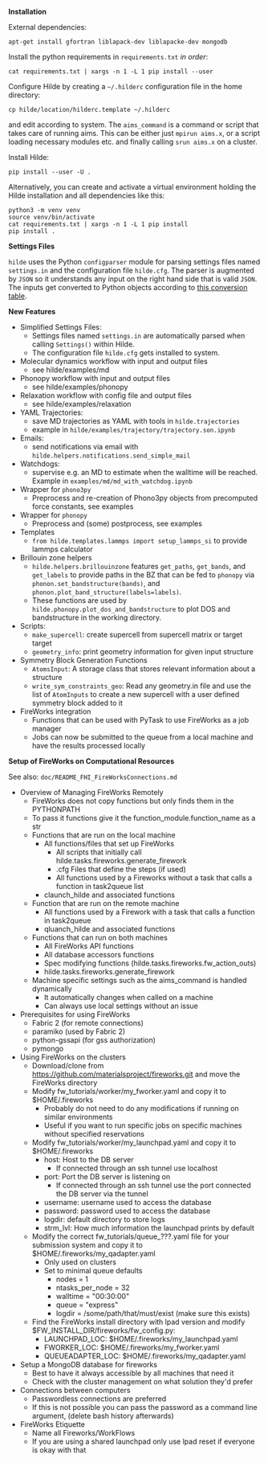 **Installation**

External dependencies:

```
apt-get install gfortran liblapack-dev liblapacke-dev mongodb
```

Install the python requirements in `requirements.txt` _in order_:

```
cat requirements.txt | xargs -n 1 -L 1 pip install --user
```

Configure Hilde by creating a `~/.hilderc` configuration file in the home directory:

```
cp hilde/location/hilderc.template ~/.hilderc
```

and edit according to system. The `aims_command` is a command or script that takes care
of running aims. This can be either just `mpirun aims.x`, or a script loading necessary
modules etc. and finally calling `srun aims.x` on a cluster.

Install Hilde:

```
pip install --user -U .
```

Alternatively, you can create and activate a virtual environment holding the
Hilde installation and all dependencies like this:

```
python3 -m venv venv
source venv/bin/activate
cat requirements.txt | xargs -n 1 -L 1 pip install
pip install .
```

**Settings Files**

`hilde` uses the Python `configparser` module for parsing settings files named
`settings.in` and the configuration file `hilde.cfg`. The
parser is augmented by `JSON` so it understands any input on the right hand side that is
valid `JSON`. The inputs get converted to Python objects according to [this conversion
table](https://realpython.com/python-json/#serializing-json).

**New Features**
* Simplified Settings Files:
  * Settings files named `settings.in` are automatically parsed when calling
    `Settings()` within Hilde.
  * The configuration file `hilde.cfg` gets installed to system.
* Molecular dynamics workflow with input and output files
  * see hilde/examples/md
* Phonopy workflow with input and output files
  * see hilde/examples/phonopy
* Relaxation workflow with config file and output files
  * see hilde/examples/relaxation
* YAML Trajectories:
  * save MD trajectories as YAML with tools in `hilde.trajectories`
  * example in `hilde/examples/trajectory/trajectory.son.ipynb`
* Emails:
  * send notifications via email with `hilde.helpers.notifications.send_simple_mail`
* Watchdogs:
  * supervise e.g. an MD to estimate when the walltime will be reached.
    Example in `examples/md/md_with_watchdog.ipynb`
* Wrapper for `phono3py`
  * Preprocess and re-creation of Phono3py objects from precomputed force
  constants, see examples
* Wrapper for `phonopy`
  * Preprocess and (some) postprocess, see examples
* Templates
  * `from hilde.templates.lammps import setup_lammps_si` to provide lammps calculator
* Brillouin zone helpers
  * `hilde.helpers.brillouinzone` features `get_paths`, `get_bands`, and
  `get_labels` to provide paths in the BZ that can be fed to `phonopy` via
  `phonon.set_bandstructure(bands)`, and
  `phonon.plot_band_structure(labels=labels)`.
  * These functions are used by `hilde.phonopy.plot_dos_and_bandstructure` to
  plot DOS and bandstructure in the working directory.
* Scripts:
  * `make_supercell`: create supercell from supercell matrix or
  target target
  * `geometry_info`: print geometry information for given input
  structure
* Symmetry Block Generation Functions
  * `AtomsInput`: A storage class that stores relevant information about a structure
  * `write_sym_constraints_geo`: Read any geometry.in file and use the list of `AtomInputs`
  to create a new supercell with a user defined symmetry block added to it
* FireWorks integration
  * Functions that can be used with PyTask to use FireWorks as a job manager
  * Jobs can now be submitted to the queue from a local machine and have the results processed locally


**Setup of FireWorks on Computational Resources**

See also: `doc/README_FHI_FireWorksConnections.md`
* Overview of Managing FireWorks Remotely
  * FireWorks does not copy functions but only finds them in the PYTHONPATH
  * To pass it functions give it the function_module.function_name as a str
  * Functions that are run on the local machine
    * All functions/files that set up FireWorks
      * All scripts that initially call hilde.tasks.fireworks.generate_firework
      * .cfg Files that define the steps (if used)
      * All functions used by a Fireworks without a task that calls a function in task2queue list
    * claunch_hilde and associated functions
  * Function that are run on the remote machine
    * All functions used by a Firework with a task that calls a function in task2queue
    * qluanch_hilde and associated functions
  * Functions that can run on both machines
    * All FireWorks API functions
    * All database accessors functions
    * Spec modifying functions (hilde.tasks.fireworks.fw_action_outs)
    * hilde.tasks.fireworks.generate_firework
  * Machine specific settings such as the aims_command is handled dynamically
    * It automatically changes when called on a machine
    * Can always use local settings without an issue
* Prerequisites for using FireWorks
  * Fabric 2 (for remote connections)
  * paramiko (used by Fabric 2)
  * python-gssapi (for gss authorization)
  * pymongo
* Using FireWorks on the clusters
  * Download/clone from https://github.com/materialsproject/fireworks.git and move the FireWorks directory
  * Modify fw\_tutorials/worker/my\_fworker.yaml and copy it to $HOME/.fireworks
    * Probably do not need to do any modifications if running on similar environments
    * Useful if you want to run specific jobs on specific machines without specified reservations
  * Modify fw\_tutorials/worker/my\_launchpad.yaml and copy it to $HOME/.fireworks
    * host: Host to the DB server
      * If connected through an ssh tunnel use localhost
    * port: Port the DB server is listening on
      * If connected through an ssh tunnel use the port connected the DB server via the tunnel
    * username: username used to access the database
    * password: password used to access the database
    * logdir: default directory to store logs
    * strm_lvl: How much information the launchpad prints by default
  * Modify the correct fw\_tutorials/queue\_???.yaml file for your submission system and copy it to $HOME/.fireworks/my\_qadapter.yaml
    * Only used on clusters
    * Set to minimal queue defaults
      * nodes = 1
      * ntasks_per_node = 32
      * walltime = "00:30:00"
      * queue = "express"
      * logdir = /some/path/that/must/exist (make sure this exists)
  * Find the FireWorks install directory with lpad version and modify
    $FW_INSTALL_DIR/fireworks/fw_config.py:
    * LAUNCHPAD_LOC: $HOME/.fireworks/my_launchpad.yaml
    * FWORKER_LOC: $HOME/.fireworks/my_fworker.yaml
    * QUEUEADAPTER_LOC: $HOME/.fireworks/my_qadapter.yaml
* Setup a MongoDB database for fireworks
  * Best to have it always accessible by all machines that need it
  * Check with the cluster management on what solution they'd prefer
* Connections between computers
  * Passwordless connections are preferred
  * If this is not possible you can pass the password as a command line argument, (delete
    bash history afterwards)
* FireWorks Etiquette
  * Name all Fireworks/WorkFlows
  * If you are using a shared launchpad only use lpad reset if everyone is okay with that
